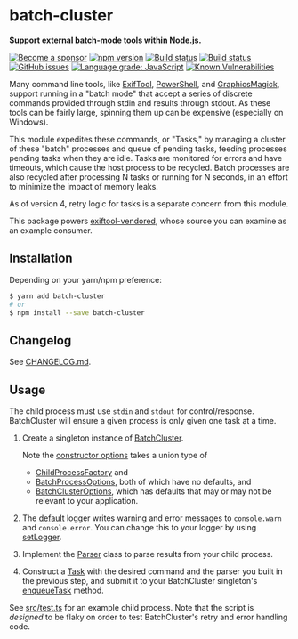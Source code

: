 # batch-cluster

**Support external batch-mode tools within Node.js.**

[![Become a sponsor](https://img.shields.io/badge/Become%20a-sponsor-orange)](https://github.com/users/mceachen/sponsorship)
[![npm version](https://img.shields.io/npm/v/batch-cluster.svg)](https://www.npmjs.com/package/batch-cluster)
[![Build status](https://travis-ci.org/photostructure/batch-cluster.js.svg?branch=master)](https://travis-ci.org/photostructure/batch-cluster.js)
[![Build status](https://ci.appveyor.com/api/projects/status/4564x6lvc8s6a55l/branch/master?svg=true)](https://ci.appveyor.com/project/mceachen/batch-cluster-js/branch/master)
[![GitHub issues](https://img.shields.io/github/issues/photostructure/batch-cluster.js.svg)](https://github.com/photostructure/batch-cluster.js/issues)
[![Language grade: JavaScript](https://img.shields.io/lgtm/grade/javascript/g/photostructure/batch-cluster.js.svg)](https://lgtm.com/projects/g/photostructure/batch-cluster.js/context:javascript)
[![Known Vulnerabilities](https://snyk.io/test/github/photostructure/batch-cluster.js/badge.svg?targetFile=package.json)](https://snyk.io/test/github/photostructure/batch-cluster.js?targetFile=package.json)

Many command line tools, like
[ExifTool](https://sno.phy.queensu.ca/~phil/exiftool/),
[PowerShell](https://github.com/powershell/powershell), and
[GraphicsMagick](http://www.graphicsmagick.org/), support running in a "batch
mode" that accept a series of discrete commands provided through stdin and
results through stdout. As these tools can be fairly large, spinning them up can
be expensive (especially on Windows).

This module expedites these commands, or "Tasks," by managing a cluster of these
"batch" processes and queue of pending tasks, feeding processes pending tasks
when they are idle. Tasks are monitored for errors and have timeouts, which
cause the host process to be recycled. Batch processes are also recycled after
processing N tasks or running for N seconds, in an effort to minimize the impact
of memory leaks.

As of version 4, retry logic for tasks is a separate concern from this module.

This package powers [exiftool-vendored](https://exiftool-vendored.js.org/),
whose source you can examine as an example consumer.

## Installation

Depending on your yarn/npm preference:

```bash
$ yarn add batch-cluster
# or
$ npm install --save batch-cluster
```

## Changelog

See [CHANGELOG.md](https://github.com/photostructure/batch-cluster.js/blob/master/CHANGELOG.md).

## Usage

The child process must use `stdin` and `stdout` for control/response.
BatchCluster will ensure a given process is only given one task at a time.

1.  Create a singleton instance of
    [BatchCluster](https://photostructure.github.io/batch-cluster.js/classes/batchcluster.html).

    Note the [constructor
    options](https://photostructure.github.io/batch-cluster.js/classes/batchcluster.html#constructor)
    takes a union type of

    - [ChildProcessFactory](https://photostructure.github.io/batch-cluster.js/interfaces/childprocessfactory.html)
      and
    - [BatchProcessOptions](https://photostructure.github.io/batch-cluster.js/interfaces/batchprocessoptions.html),
      both of which have no defaults, and
    - [BatchClusterOptions](https://photostructure.github.io/batch-cluster.js/classes/batchclusteroptions.html),
      which has defaults that may or may not be relevant to your application.

1.  The [default](https://photostructure.github.io/batch-cluster.js/modules/logger.html) logger
    writes warning and error messages to `console.warn` and `console.error`. You
    can change this to your logger by using
    [setLogger](/globals.html#setlogger).

1.  Implement the [Parser](https://photostructure.github.io/batch-cluster.js/interfaces/parser)
    class to parse results from your child process.

1.  Construct a [Task](https://photostructure.github.io/batch-cluster.js/classes/task.html) with the desired command and
    the parser you built in the previous step, and submit it to your BatchCluster
    singleton's
    [enqueueTask](https://photostructure.github.io/batch-cluster.js/classes/batchcluster#enqueuetask) method.

See
[src/test.ts](https://github.com/photostructure/batch-cluster.js/blob/master/src/test.ts)
for an example child process. Note that the script is _designed_ to be flaky on
order to test BatchCluster's retry and error handling code.
